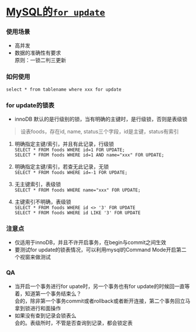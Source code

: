 # [MySQL的`for update`](https://blog.csdn.net/u011957758/article/details/75212222)  
### 使用场景
- 高并发  
- 数据的准确性有要求  
原则：一锁二判三更新  

### 如何使用  
`select * from tablename where xxx for update`  

### for update的锁表  
- innoDB 默认的是行级别的锁，当有明确的主键时，是行级锁，否则是表级锁  

> 设表foods，存在id, name, status三个字段，id是主键，status有索引  
1. 明确指定主键/索引，并且有此记录，行级锁  
`SELECT * FROM foods WHERE id=1 FOR UPDATE;`  
`SELECT * FROM foods WHERE id=1 AND name="xxx" FOR UPDATE;`  

2. 明确指定主键/索引，若查无此记录，无锁  
`SELECT * FROM foods WHERE id=-1 FOR UPDATE;`  

3. 无主键索引，表级锁  
`SELECT * FROM foods WHERE name="xxx" FOR UPDATE;`  

4. 主键索引不明确，表级锁  
`SELECT * FROM foods WHERE id <> '3' FOR UPDATE`  
`SELECT * FROM foods WHERE id LIKE '3' FOR UPDATE`  

### 注意点  
- 仅适用于innoDB，并且不许开启事务，在begin与commit之间生效  
- 要测试for update的锁表情况，可以利用mysql的Command Mode开启第二个视窗来做测试  

### QA  
- 当开启一个事务进行for upate时，另一个事务也有for update的时候回一直等着，知道第一个事务结束么？  
  会的，除非第一个事务commit或者rollback或者断开连接，第二个事务回立马拿到锁进行和面操作  
- 如果没有查到记录会锁表么  
  会的。表级所时，不管是否查询到记录，都会锁定表  

